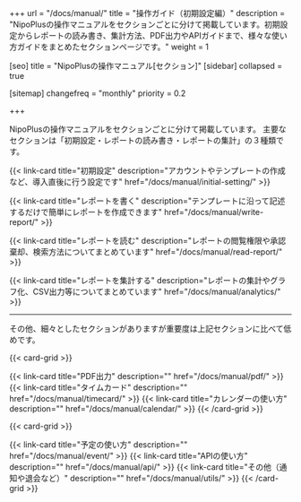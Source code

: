 +++
url = "/docs/manual/"
title = "操作ガイド（初期設定編）"
description = "NipoPlusの操作マニュアルをセクションごとに分けて掲載しています。初期設定からレポートの読み書き、集計方法、PDF出力やAPIガイドまで、様々な使い方ガイドをまとめたセクションページです。"
weight = 1

[seo]
title = "NipoPlusの操作マニュアル[セクション]"
[sidebar]
collapsed = true

[sitemap]
  changefreq = "monthly"
  priority = 0.2

+++

NipoPlusの操作マニュアルをセクションごとに分けて掲載しています。
主要なセクションは「初期設定・レポートの読み書き・レポートの集計」の３種類です。

{{< link-card title="初期設定" description="アカウントやテンプレートの作成など、導入直後に行う設定です" href="/docs/manual/initial-setting/" >}}

{{< link-card title="レポートを書く" description="テンプレートに沿って記述するだけで簡単にレポートを作成できます" href="/docs/manual/write-report/" >}}

{{< link-card title="レポートを読む" description="レポートの閲覧権限や承認棄却、検索方法についてまとめています" href="/docs/manual/read-report/" >}}

{{< link-card title="レポートを集計する" description="レポートの集計やグラフ化、CSV出力等についてまとめています" href="/docs/manual/analytics/" >}}

---

その他、細々としたセクションがありますが重要度は上記セクションに比べて低めです。

{{< card-grid >}}

{{< link-card title="PDF出力" description="" href="/docs/manual/pdf/" >}}
{{< link-card title="タイムカード" description="" href="/docs/manual/timecard/" >}}
{{< link-card title="カレンダーの使い方" description="" href="/docs/manual/calendar/" >}}
{{< /card-grid >}}

{{< card-grid >}}

{{< link-card title="予定の使い方" description="" href="/docs/manual/event/" >}}
{{< link-card title="APIの使い方" description="" href="/docs/manual/api/" >}}
{{< link-card title="その他（通知や退会など）" description="" href="/docs/manual/utils/" >}}
{{< /card-grid >}}
